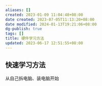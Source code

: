 ```yaml
---
aliases: []
created: 2023-01-09 11:04:48+08:00
date created: 2023-07-05T11:13:20+08:00
date modified: 2024-01-13T19:21:06+08:00
dg-publish: true
tags: []
title: 硬件学习方法
updated: 2023-06-17 12:51:55+08:00
---
```


## 快速学习方法
从自己拆电脑、装电脑开始